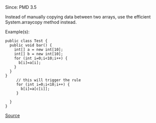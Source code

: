 Since: PMD 3.5

Instead of manually copying data between two arrays, use the efficient System.arraycopy method instead.

Example(s):
```
public class Test {
  public void bar() {
    int[] a = new int[10];
    int[] b = new int[10];
    for (int i=0;i<10;i++) {
      b[i]=a[i];
    }
  }
}
     // this will trigger the rule
     for (int i=0;i<10;i++) {
       b[i]=a[c[i]];
     }

  }
}
```

[Source](https://pmd.github.io/pmd-5.6.1/pmd-java/rules/java/optimizations.html#AvoidArrayLoops)
